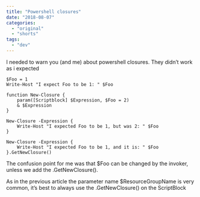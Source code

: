 ```yaml
---
title: "Powershell closures"
date: "2018-08-07"
categories:
  - "original"
  - "shorts"
tags:
  - "dev"
---
```


I needed to warn you (and me) about powershell closures. They didn’t work as i expected

```
$Foo = 1
Write-Host "I expect Foo to be 1: " $Foo

function New-Closure {
    param([Scriptblock] $Expression, $Foo = 2)
    & $Expression
}

New-Closure -Expression {
    Write-Host "I expected Foo to be 1, but was 2: " $Foo
}

New-Closure -Expression {
    Write-Host "I expected Foo to be 1, and it is: " $Foo
}.GetNewClosure()
```

The confusion point for me was that $Foo can be changed by the invoker, unless we add the .GetNewClosure().

As in the previous article the parameter name $ResourceGroupName is very common, it’s best to always use the .GetNewClosure() on the ScriptBlock
